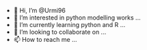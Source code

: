- 👋 Hi, I’m @Urmi96
- 👀 I’m interested in python modelling works ...
- 🌱 I’m currently learning python and R ...
- 💞️ I’m looking to collaborate on ...
- 📫 How to reach me ...

<!---
Urmi96/Urmi96 is a ✨ special ✨ repository because its `README.md` (this file) appears on your GitHub profile.
You can click the Preview link to take a look at your changes.
--->
